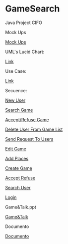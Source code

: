 # GameSearch
Java Project CIFO


Mock Ups

[Mock Ups](https://drive.google.com/drive/u/2/folders/1SiNAbKq6SXKUwT-XauCS0SuvEs7MmChp)

UML's
Lucid Chart:

[Link](https://drive.google.com/drive/u/2/folders/1miCiVymYeS5FgTQ7lReGD1kOb7yyRdXw)
  
Use Case:

[Link](https://drive.google.com/drive/u/2/folders/1xcYnR6dCaOm7lXe5Jugu1tlWSS6A2W0k)
  
Secuence:

[New User](https://drive.google.com/drive/u/2/folders/1NRIf8aXSMIC-jR4qhnfDqUb8A6w1qSWP)
  
[Search Game](https://drive.google.com/drive/u/2/folders/12y9eO-UrkEoDUzlOxZZuHtuM_ztYw7Gh)
    
[Accept/Refuse Game](https://drive.google.com/drive/u/2/folders/1LKHu4PYO0UE1kreY2yHf9p2ulmkPt8qm)
    
[Delete User From Game List](https://drive.google.com/drive/u/2/folders/1aiSgzJm15uib1M_xrALn-g4KCmSne5O1)
    
[Send Request To Users](https://drive.google.com/drive/u/2/folders/133zocmmSHcjubRZWjb_qTRSNuEFDRXvd)
    
[Edit Game](https://drive.google.com/drive/u/2/folders/1a13jHe8hMVKkf-lYPJ_MaEOu6OgftRFc)
    
[Add Places](https://drive.google.com/drive/u/2/folders/1Lbz7bEkgdV4qDcUSHKfDBCbFwfWknUOm)
    
[Create Game](https://drive.google.com/drive/u/2/folders/1GQriysfRSL9pATTJNkXMAulZ66U6surg)
    
[Accept Refuse](https://drive.google.com/drive/u/2/folders/1ExhanehNQQfkw5h7rqGd5HOf6oDem98G)
    
[Search User](https://drive.google.com/drive/u/2/folders/1XHAbGWc_puTZ9fCpmtINE5xAqfbCP8dq)
    
[Login](https://drive.google.com/drive/u/2/folders/1d0QeWvZoOtH9fXTZddkSHuLEcF6p_31R)
    
Game&Talk.ppt

[Game&Talk](https://docs.google.com/presentation/d/1246rVkFHn2dqfq0K4gXWWTSHFYqi-N2ree-20jrJ7EU/edit#slide=id.p)
 
Documento

[Documento](https://docs.google.com/document/d/19WStIGqi3qIQxv0nm0o0-EJ0xM6gd118JpW0LwFflhE/edit)

 

